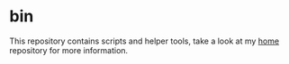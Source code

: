 bin
===

This repository contains scripts and helper tools, take a look
at my [home](https://github.com/cs278/home) repository for more information.
